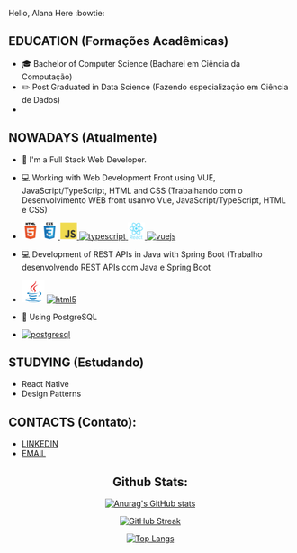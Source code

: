 Hello, Alana Here :bowtie:

## EDUCATION (Formações Acadêmicas)
  * :mortar_board: Bachelor of Computer Science (Bacharel em Ciência da Computação)
  * :pencil2: Post Graduated in Data Science (Fazendo especialização em Ciência de Dados)
  * 
## NOWADAYS (Atualmente)
  * :woman: I'm a Full Stack Web Developer. 
  * :computer: Working with Web Development Front using VUE, JavaScript/TypeScript, HTML and CSS (Trabalhando com o Desenvolvimento WEB front usanvo Vue, JavaScript/TypeScript, HTML e CSS)
  * <a href="https://www.w3.org/html/" rel="nofollow"> <img src="https://raw.githubusercontent.com/devicons/devicon/master/icons/html5/html5-original-wordmark.svg" alt="html5" width="30" height="30" style="max-width: 100%;"></a> <a href="https://www.w3schools.com/css/" rel="nofollow"><img src="https://raw.githubusercontent.com/devicons/devicon/master/icons/css3/css3-original-wordmark.svg" alt="css3" width="30" height="30" style="max-width: 100%;"> </a>
    <a href="https://developer.mozilla.org/en-US/docs/Web/JavaScript" rel="nofollow"><img src="https://raw.githubusercontent.com/devicons/devicon/master/icons/javascript/javascript-original.svg" alt="javascript" width="30" height="30" style="max-width: 100%;"> </a>
    <a href="https://www.typescriptlang.org/" rel="nofollow"> <img src="https://camo.githubusercontent.com/aa8b3e6b6fc55ea158e132e1c33ba6aa7fe49706a4e4bd64701af1cf89f514b5/68747470733a2f2f63646e2e6a7364656c6976722e6e65742f67682f64657669636f6e732f64657669636f6e2f69636f6e732f747970657363726970742f747970657363726970742d6f726967696e616c2e737667" alt="typescript" width="30" height="30" data-canonical-src="https://cdn.jsdelivr.net/gh/devicons/devicon/icons/typescript/typescript-original.svg" style="max-width: 100%;"> </a>
  <a href="https://reactjs.org/" rel="nofollow"> <img src="https://raw.githubusercontent.com/devicons/devicon/master/icons/react/react-original-wordmark.svg" alt="react" width="30" height="30" style="max-width: 100%;"> </a>
  <a href="https://vuejs.org/" rel="nofollow"> <img src="https://camo.githubusercontent.com/077997d77bfa74b144c9e286e65143b4edc547dc948098491264bb2dde282d6b/68747470733a2f2f63646e2e6a7364656c6976722e6e65742f67682f64657669636f6e732f64657669636f6e2f69636f6e732f7675656a732f7675656a732d6f726967696e616c2e737667" alt="vuejs" width="30" height="30" data-canonical-src="https://cdn.jsdelivr.net/gh/devicons/devicon/icons/vuejs/vuejs-original.svg" style="max-width: 100%;"> </a>

  * :computer: Development of REST APIs in Java with Spring Boot (Trabalho desenvolvendo REST APIs com Java e Spring Boot
  *  <a href="https://docs.oracle.com/en/java/javase/17/" rel="nofollow"> <img src="https://raw.githubusercontent.com/devicons/devicon/master/icons/java/java-original.svg" alt="html5" width="40" height="40" style="max-width: 100%;"></a>  <a href="https://spring.io/projects/spring-boot" rel="nofollow"> <img src="https://camo.githubusercontent.com/2cbbf5ca53964ce3051c6e93fbdd681459487365c5e0b9b7ab638587767506f9/68747470733a2f2f63646e2e6a7364656c6976722e6e65742f67682f64657669636f6e732f64657669636f6e2f69636f6e732f737072696e672f737072696e672d6f726967696e616c2e737667" alt="html5" width="40" height="40" data-canonical-src="https://cdn.jsdelivr.net/gh/devicons/devicon/icons/spring/spring-original.svg" style="max-width: 100%;"> </a>
  * :elephant: Using PostgreSQL
  * <a href="https://www.postgresql.org/" rel="nofollow"> <img src="https://camo.githubusercontent.com/d536b9cc0c533324368535ece721f5424f28eae3ec0e6f3847408948ecacfce6/68747470733a2f2f63646e2e6a7364656c6976722e6e65742f67682f64657669636f6e732f64657669636f6e2f69636f6e732f706f737467726573716c2f706f737467726573716c2d6f726967696e616c2e737667" alt="postgresql" width="30" height="30" data-canonical-src="https://cdn.jsdelivr.net/gh/devicons/devicon/icons/postgresql/postgresql-original.svg" style="max-width: 100%;"> </a>

## STUDYING (Estudando)
  * React Native
  * Design Patterns

## CONTACTS (Contato):
  * [LINKEDIN](https://www.linkedin.com/in/alana-araujo-42a3911a0/)
  * [EMAIL](alana.araujo35@gmail.com)

##

<h2 align="center">Github Stats:</h2>

<div align="center" >

[![Anurag's GitHub stats](https://github-readme-stats.vercel.app/api?username=alanacca&show_icons=true&theme=dark)](https://github.com/anuraghazra/github-readme-stats)

[![GitHub Streak](https://streak-stats.demolab.com?user=alanacca&theme=dark&card_height=180em)](https://git.io/streak-stats)

[![Top Langs](https://github-readme-stats.vercel.app/api/top-langs/?username=alanacca&theme=dark&layout=compact)](https://github.com/anuraghazra/github-readme-stats)

</div>

##
